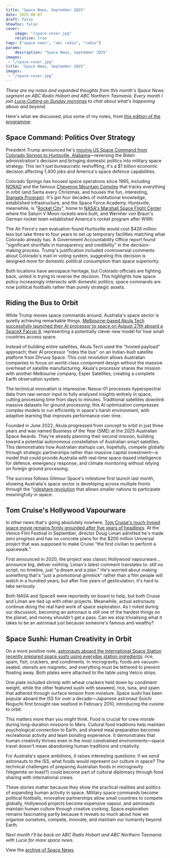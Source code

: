 ```yaml
---
title: "Space News, September 2025"
date: 2025-09-07
draft: false
ShowToc: false
cover:
    image: "/space-cover.jpg"
    relative: true
tags: ["space news", "abc radio", "radio"]
params:
    description: "Space News, September 2025"
images:
 - "/space-cover.jpg"
title: "Space News, September 2025"
images:
 - "/space-cover.jpg"
---
```


_These are my notes and expanded thoughts from this month's Space News segment on ABC Radio Hobart and ABC Northern Tasmania. Every month I join [Lucie Cutting on Sunday mornings](https://www.abc.net.au/listen/programs/hobart-sundays) to chat about what's happening above and beyond._

Here's what we discussed, plus some of my notes, from [this edition of the programme](https://www.abc.net.au/listen/programs/hobart-sundays/sundays/105593616):

## Space Command: Politics Over Strategy

President Trump announced he's [moving US Space Command from Colorado Springs to Huntsville, Alabama](https://edition.cnn.com/2025/09/02/science/trump-space-command-huntsville-alabama)—reversing the Biden administration's decision and bringing domestic politics into military space strategy. This isn't just bureaucratic reshuffling, it's a $1 billion economic decision affecting 1,400 jobs and America's space defence capabilities. 

Colorado Springs has housed space operations since 1985, including [NORAD](https://en.wikipedia.org/wiki/NORAD) and the famous [Cheyenne Mountain Complex](https://en.wikipedia.org/wiki/Cheyenne_Mountain_Complex) that tracks everything in orbit (and Santa every Christmas, and houses the fun, interesting, [Stargate Program](https://en.wikipedia.org/wiki/Cheyenne_Mountain_Complex#Television)). It's got four decades of institutional knowledge, established infrastructure, and the Space Force Academy. Huntsville, meanwhile, is "[Rocket City](https://apnews.com/article/d4c8b31ad3d245d8b5a71b2b4eaa9a21)", home to [NASA's Marshall Space Flight Center](https://en.wikipedia.org/wiki/Marshall_Space_Flight_Center) where the Saturn V Moon rockets were built, and Wernher von Braun's German rocket team established America's rocket program after WWII.

The Air Force's own evaluation found Huntsville would cost $426 million less but take three to four years to set up temporary facilities matching what Colorado already has. A Government Accountability Office report found "significant shortfalls in transparency and credibility" in the decision-making process. Trump's justification included controversial comments about Colorado's mail-in voting system, suggesting this decision is designed more for domestic political consumption than space superiority.

Both locations have aerospace heritage, but Colorado officials are fighting back, united in trying to reverse the decision. This highlights how space policy increasingly intersects with domestic politics; space commands are now political footballs rather than purely strategic assets.

## Riding the Bus to Orbit

While Trump moves space commands around, Australia's space sector is quietly achieving remarkable things. [Melbourne-based Akula Tech successfully launched their AI processor to space on August 27th aboard a SpaceX Falcon 9](https://www.businessnewsaustralia.com/articles/akula-tech-in-orbit-with-australias-most-advanced-ai-satellite-system.html), representing a potentially clever new model for how small countries access space.

Instead of building entire satellites, Akula Tech used the "hosted payload" approach; their AI processor "rides the bus" on an Indian-built satellite platform from Dhruva Space. This cost revolution allows Australian companies to focus on world-class component design without the massive overhead of satellite manufacturing. Akula's processor shares the mission with another Melbourne company, Esper Satellites, creating a complete Earth observation system.

The technical innovation is impressive: Nexus-01 processes hyperspectral data from raw sensor input to fully analysed insights entirely in space, cutting processing time from days to minutes. Traditional satellites downlink massive datasets for ground processing; this AI optimization compresses complex models to run efficiently in space's harsh environment, with adaptive learning that improves performance over time.

Founded in June 2022, Akula progressed from concept to orbit in just three years and was named Business of the Year (SME) at the 2025 Australian Space Awards. They're already planning their second mission, building toward a potential autonomous constellation of Australian smart satellites. This demonstrates how Australian startups can, hopefully, compete globally through strategic partnerships rather than massive capital investment—a model that could provide Australia with real-time space-based intelligence for defence, emergency response, and climate monitoring without relying on foreign ground processing.

The success follows Gilmour Space's milestone first launch last month, showing Australia's space sector is developing across multiple fronts through the "[rideshare revolution](https://interactive.satellitetoday.com/via/september-2024/5-years-of-spacex-rideshare-missions-the-spoils-of-monopoly) that allows smaller nations to participate meaningfully in space.

## Tom Cruise's Hollywood Vapourware

In other news that's going absolutely nowhere, [Tom Cruise's much-hyped space movie remains firmly grounded after five years of headlines](https://screenrant.com/tom-cruise-space-movie-filming-update-doug-liman/). At the Venice Film Festival in September, director Doug Liman admitted he's made zero progress and has no concrete plans for the $200 million Universal project that was supposed to make Cruise "the first civilian to perform a spacewalk."

First announced in 2020, the project was classic Hollywood vapourware... announce big, deliver nothing. Liman's latest comment translates to: still no script, no timeline, just "a dream and a plan." He's worried about making something that's "just a promotional gimmick" rather than a film people will watch in a hundred years, but after five years of gesticulation, it's hard to take seriously.

Both NASA and SpaceX were reportedly on board to help, but both Cruise and Liman are tied up with other projects. Meanwhile, actual astronauts continue doing the real hard work of space exploration. As I noted during our discussion, becoming an astronaut is still one of the hardest things on the planet, and money shouldn't get a pass. Can we stop trivialising what it takes to be an astronaut just because someone's famous and wealthy?

## Space Sushi: Human Creativity in Orbit

On a more positive note, [astronauts aboard the International Space Station recently prepared space sushi using everyday station ingredients](https://www.space.com/space-exploration/private-spaceflight/iss-astronauts-serve-up-space-sushi): rice, spam, fish, crackers, and condiments. In microgravity, foods are vacuum-sealed, utensils are magnetic, and everything must be tethered to prevent floating away. Both plates were attached to the table using Velcro strips.

One plate included shrimp with wheat crackers held down by condiment weight, while the other featured sushi with seaweed, rice, tuna, and spam that adhered through surface tension from moisture. Space sushi has been popular aboard the ISS for over a decade—Japanese astronaut Soichi Noguchi first brought raw seafood in February 2010, introducing the cuisine to orbit.

This matters more than you might think. Food is crucial for crew morale during long-duration missions to Mars. Cultural food traditions help maintain psychological connection to Earth, and shared meal preparation becomes recreational activity and team bonding experience. It demonstrates that human creativity thrives even in the most constrained environments—space travel doesn't mean abandoning human traditions and creativity.

For Australia's space ambitions, it raises interesting questions: if we send astronauts to the ISS, what foods would represent our culture in space? The technical challenges of preparing Australian foods in microgravity (Vegemite on toast?) could become part of cultural diplomacy through food sharing with international crews.

These stories matter because they show the practical realities and politics of expanding human activity in space. Military space commands become political footballs, innovative partnerships allow small countries to compete globally, Hollywood projects become expensive vapour, and astronauts maintain human culture through creative cooking. Space exploration remains fascinating partly because it reveals so much about how we organise ourselves, compete, innovate, and maintain our humanity beyond Earth.

*Next month I'll be back on ABC Radio Hobart and ABC Northern Tasmania with Lucie for more space news.*

View the [archive of Space News](/posts/spacenews/).